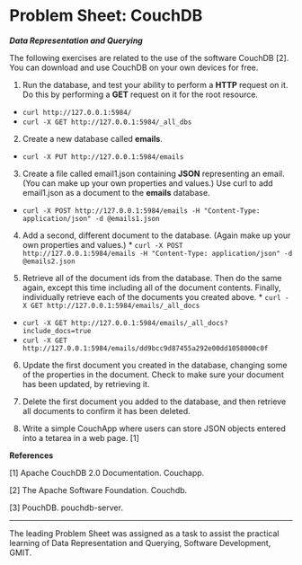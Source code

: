 Problem Sheet: CouchDB
=====

__*Data Representation and Querying*__

The following exercises are related to the use of the software CouchDB [2]. You can download and use CouchDB on your own devices for free.

1. Run the database, and test your ability to perform a **HTTP** request on it. Do this by performing a **GET** request on it for the root resource.																
* ```curl http://127.0.0.1:5984/```
* ```curl -X GET http://127.0.0.1:5984/_all_dbs```

2. Create a new database called **emails**.								
* ```curl -X PUT http://127.0.0.1:5984/emails```

3. Create a file called email1.json containing **JSON** representing an email. (You can make up your own properties and values.) Use curl to add email1.json as a document to the
**emails** database.													
* ```curl -X POST http://127.0.0.1:5984/emails -H "Content-Type: application/json" -d @emails1.json```

4. Add a second, different document to the database. (Again make up your own properties and values.)																* ```curl -X POST http://127.0.0.1:5984/emails -H "Content-Type: application/json" -d @emails2.json```

5. Retrieve all of the document ids from the database. Then do the same again, except this time including all of the document contents. Finally, individually retrieve each of the documents you created above.				* ```curl -X GET http://127.0.0.1:5984/emails/_all_docs``` 
* ```curl -X GET http://127.0.0.1:5984/emails/_all_docs?include_docs=true``` 
* ```curl -X GET http://127.0.0.1:5984/emails/dd9bcc9d87455a292e00dd1058000c0f```

6. Update the first document you created in the database, changing some of the properties in the document. Check to make sure your document has been updated, by retrieving it.

7. Delete the first document you added to the database, and then retrieve all documents to confirm it has been deleted.

8. Write a simple CouchApp where users can store JSON objects entered into a tetarea in a web page. [1]

**References** 

[1] Apache CouchDB 2.0 Documentation. Couchapp.

[2] The Apache Software Foundation. Couchdb.

[3] PouchDB. pouchdb-server.

---
The leading Problem Sheet was assigned as a task to assist the practical learning of Data Representation and Querying, Software Development, GMIT.

